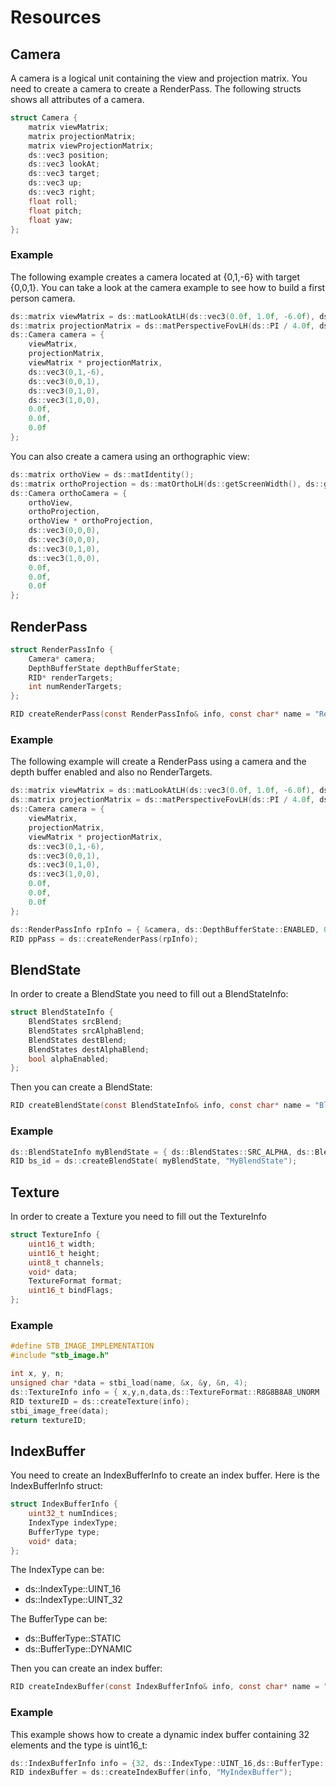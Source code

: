 # Resources 

## Camera

A camera is a logical unit containing the view and projection matrix. You need to create a camera to create a RenderPass.
The following structs shows all attributes of a camera.

```c
struct Camera {
    matrix viewMatrix;
    matrix projectionMatrix;
    matrix viewProjectionMatrix;
    ds::vec3 position;
    ds::vec3 lookAt;
    ds::vec3 target;
    ds::vec3 up;
    ds::vec3 right;
    float roll;
	float pitch;
	float yaw;		
};
```
### Example

The following example creates a camera located at {0,1,-6} with target {0,0,1}.
You can take a look at the camera example to see how to build a first person camera.

```c
ds::matrix viewMatrix = ds::matLookAtLH(ds::vec3(0.0f, 1.0f, -6.0f), ds::vec3(0, 0, 0), ds::vec3(0, 1, 0));
ds::matrix projectionMatrix = ds::matPerspectiveFovLH(ds::PI / 4.0f, ds::getScreenAspectRatio(), 0.01f, 100.0f);
ds::Camera camera = {
    viewMatrix,
    projectionMatrix,
    viewMatrix * projectionMatrix,
    ds::vec3(0,1,-6),
    ds::vec3(0,0,1),
    ds::vec3(0,1,0),
    ds::vec3(1,0,0),
    0.0f,
    0.0f,
    0.0f
};
```

You can also create a camera using an orthographic view:
```c
ds::matrix orthoView = ds::matIdentity();
ds::matrix orthoProjection = ds::matOrthoLH(ds::getScreenWidth(), ds::getScreenHeight(), 0.1f, 1.0f);
ds::Camera orthoCamera = {
    orthoView,
    orthoProjection,
    orthoView * orthoProjection,
    ds::vec3(0,0,0),
    ds::vec3(0,0,0),
    ds::vec3(0,1,0),
    ds::vec3(1,0,0),
    0.0f,
    0.0f,
    0.0f
};
```

## RenderPass

```c
struct RenderPassInfo {
    Camera* camera;
    DepthBufferState depthBufferState;
    RID* renderTargets;
    int numRenderTargets;
};
```

```c
RID createRenderPass(const RenderPassInfo& info, const char* name = "RenderPass");
```

### Example
The following example will create a RenderPass using a camera and the depth buffer enabled and also no RenderTargets.

```c
ds::matrix viewMatrix = ds::matLookAtLH(ds::vec3(0.0f, 1.0f, -6.0f), ds::vec3(0, 0, 0), ds::vec3(0, 1, 0));
ds::matrix projectionMatrix = ds::matPerspectiveFovLH(ds::PI / 4.0f, ds::getScreenAspectRatio(), 0.01f, 100.0f);
ds::Camera camera = {
    viewMatrix,
    projectionMatrix,
    viewMatrix * projectionMatrix,
    ds::vec3(0,1,-6),
    ds::vec3(0,0,1),
    ds::vec3(0,1,0),
    ds::vec3(1,0,0),
    0.0f,
    0.0f,
    0.0f
};

ds::RenderPassInfo rpInfo = { &camera, ds::DepthBufferState::ENABLED, 0, 0 };
RID ppPass = ds::createRenderPass(rpInfo);
```

## BlendState

In order to create a BlendState you need to fill out a BlendStateInfo:
```c
struct BlendStateInfo {
    BlendStates srcBlend;
    BlendStates srcAlphaBlend;
    BlendStates destBlend;
    BlendStates destAlphaBlend;
    bool alphaEnabled;
};
```

Then you can create a BlendState:    
```c
RID createBlendState(const BlendStateInfo& info, const char* name = "BlendState");
```

### Example

```c
ds::BlendStateInfo myBlendState = { ds::BlendStates::SRC_ALPHA, ds::BlendStates::SRC_ALPHA, ds::BlendStates::INV_SRC_ALPHA, ds::BlendStates::INV_SRC_ALPHA, true };
RID bs_id = ds::createBlendState( myBlendState, "MyBlendState");
```

## Texture

In order to create a Texture you need to fill out the TextureInfo

```c
struct TextureInfo {
    uint16_t width;
    uint16_t height;
    uint8_t channels;
    void* data;
    TextureFormat format;
    uint16_t bindFlags;
};
```

### Example

```c
#define STB_IMAGE_IMPLEMENTATION
#include "stb_image.h"

int x, y, n;
unsigned char *data = stbi_load(name, &x, &y, &n, 4);
ds::TextureInfo info = { x,y,n,data,ds::TextureFormat::R8G8B8A8_UNORM , ds::BindFlag::BF_SHADER_RESOURCE };
RID textureID = ds::createTexture(info);
stbi_image_free(data);
return textureID;
```

## IndexBuffer

You need to create an IndexBufferInfo to create an index buffer. Here is the IndexBufferInfo struct:
```c
struct IndexBufferInfo {
	uint32_t numIndices;
	IndexType indexType;
	BufferType type;
	void* data;
};
```
The IndexType can be:
- ds::IndexType::UINT_16
- ds::IndexType::UINT_32

The BufferType can be:
- ds::BufferType::STATIC
- ds::BufferType::DYNAMIC


Then you can create an index buffer:
```c
RID createIndexBuffer(const IndexBufferInfo& info, const char* name = "IndexBuffer");
```

### Example
This example shows how to create a dynamic index buffer containing 32 elements and the type is uint16_t: 
```c
ds::IndexBufferInfo info = {32, ds::IndexType::UINT_16,ds::BufferType::DYNAMIC,0};
RID indexBuffer = ds::createIndexBuffer(info, "MyIndexBuffer");
```